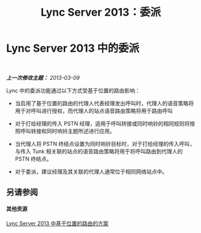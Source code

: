 ﻿---
title: Lync Server 2013：委派
TOCTitle: 委派
ms:assetid: 89e76e5c-3cfb-4504-8d0d-7509c8ba9815
ms:mtpsurl: https://technet.microsoft.com/zh-cn/library/JJ994045(v=OCS.15)
ms:contentKeyID: 52061069
ms.date: 05/19/2016
mtps_version: v=OCS.15
ms.translationtype: HT
---

# Lync Server 2013 中的委派

 

_**上一次修改主题：** 2013-03-09_

Lync 中的委派功能通过以下方式受基于位置的路由影响：

  - 当启用了基于位置的路由的代理人代表经理发出呼叫时，代理人的语音策略将用于对呼叫进行授权，而代理人的站点语音路由策略将用于路由呼叫

  - 对于打给经理的传入 PSTN 经理，适用于呼叫转接或同时响铃的相同规则将按照呼叫转接和同时响铃主题所述进行应用。

  - 当代理人将 PSTN 终结点设置为同时响铃目标时，对于打给经理的传入呼叫，与传入 Tunk 相关联的站点的语音路由策略将用于将呼叫路由到代理人的 PSTN 终结点。

  - 对于委派，建议经理及其关联的代理人通常位于相同网络站点中。

## 另请参阅

#### 其他资源

[Lync Server 2013 中基于位置的路由的方案](lync-server-2013-scenarios-for-location-based-routing.md)

